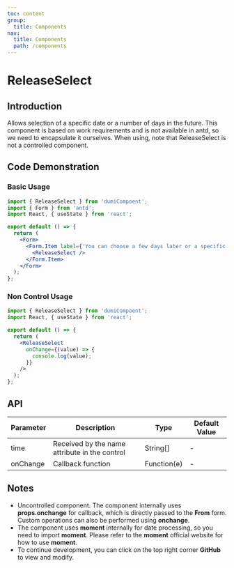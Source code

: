 ```yaml
---
toc: content
group:
  title: Components
nav:
  title: Components
  path: /components
---
```


# ReleaseSelect

## Introduction

Allows selection of a specific date or a number of days in the future. This component is based on work requirements and is not available in antd, so we need to encapsulate it ourselves. When using, note that ReleaseSelect is not a controlled component.

## Code Demonstration

### Basic Usage

```jsx
import { ReleaseSelect } from 'dumiCompoent';
import { Form } from 'antd';
import React, { useState } from 'react';

export default () => {
  return (
    <Form>
      <Form.Item label={'You can choose a few days later or a specific date'} name={'time'}>
        <ReleaseSelect />
      </Form.Item>
    </Form>
  );
};
```

### Non Control Usage

```jsx
import { ReleaseSelect } from 'dumiCompoent';
import React, { useState } from 'react';

export default () => {
  return (
    <ReleaseSelect
      onChange={(value) => {
        console.log(value);
      }}
    />
  );
};
```

## API

| Parameter | Description | Type | Default Value |
| --- | --- | --- | --- |
| time | Received by the name attribute in the control | String[] | - |
| onChange | Callback function | Function(e) | - |

## Notes

- Uncontrolled component. The component internally uses **props.onchange** for callback, which is directly passed to the **From** form. Custom operations can also be performed using **onchange**.
- The component uses **moment** internally for date processing, so you need to import **moment**. Please refer to the **moment** official website for how to use **moment**.
- To continue development, you can click on the top right corner **GitHub** to view and modify.

